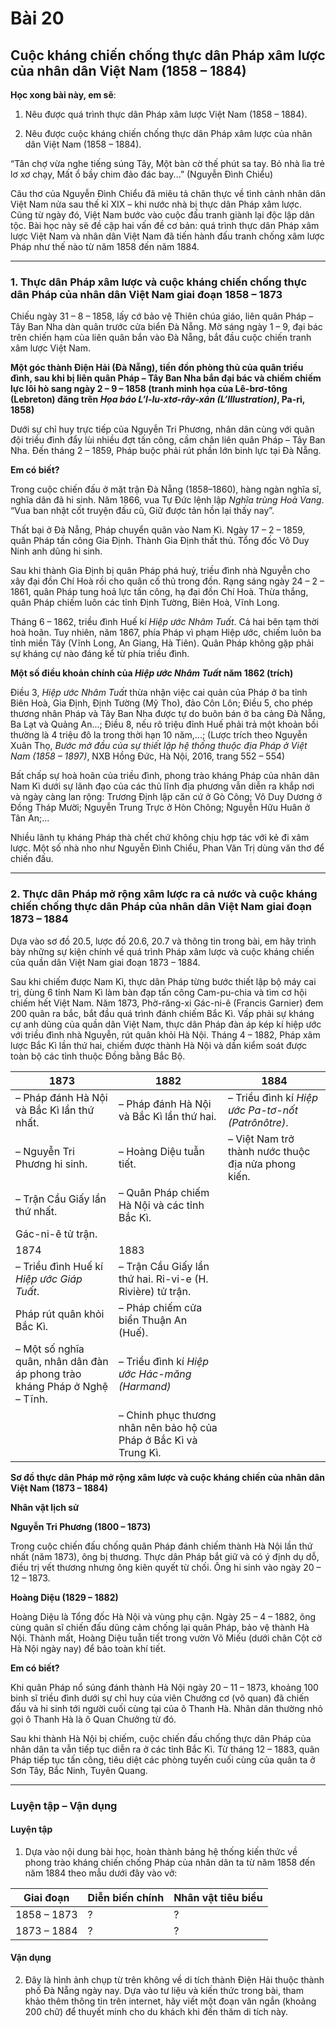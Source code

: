 # Bài 20
## Cuộc kháng chiến chống thực dân Pháp xâm lược của nhân dân Việt Nam (1858 – 1884)

**Học xong bài này, em sẽ**:

1. Nêu được quá trình thực dân Pháp xâm lược Việt Nam (1858 – 1884).

2. Nêu được cuộc kháng chiến chống thực dân Pháp xâm lược của nhân dân Việt Nam (1858 – 1884).

“Tân chợ vừa nghe tiếng súng Tây,
Một bàn cờ thế phút sa tay.
Bỏ nhà lìa trẻ lơ xơ chạy,
Mất ổ bầy chim đảo đác bay...”
(Nguyễn Đình Chiểu)

Câu thơ của Nguyễn Đình Chiểu đã miêu tả chân thực về tình cảnh nhân dân Việt Nam nửa sau thế kỉ XIX – khi nước nhà bị thực dân Pháp xâm lược. Cũng từ ngày đó, Việt Nam bước vào cuộc đấu tranh giành lại độc lập dân tộc. Bài học này sẽ đề cập hai vấn đề cơ bản: quá trình thực dân Pháp xâm lược Việt Nam và nhân dân Việt Nam đã tiến hành đấu tranh chống xâm lược Pháp như thế nào từ năm 1858 đến năm 1884.

---

### 1. Thực dân Pháp xâm lược và cuộc kháng chiến chống thực dân Pháp của nhân dân Việt Nam giai đoạn 1858 – 1873

Chiếu ngày 31 – 8 – 1858, lấy cớ bảo vệ Thiên chúa giáo, liên quân Pháp – Tây Ban Nha dàn quân trước cửa biển Đà Nẵng. Mờ sáng ngày 1 – 9, đại bác trên chiến hạm của liên quân bắn vào Đà Nẵng, bắt đầu cuộc chiến tranh xâm lược Việt Nam.

**Một góc thành Điện Hải (Đà Nẵng), tiền đồn phòng thủ của quân triều đình, sau khi bị liên quân Pháp – Tây Ban Nha bắn đại bác và chiếm chiếm lực lôi hò sang ngày 2 – 9 – 1858 (tranh minh họa của Lê-brơ-tông (Lebreton) đăng trên *Họa báo L’I-lu-xtơ-rây-xân (L’Illustration)*, Pa-ri, 1858)**

Dưới sự chỉ huy trực tiếp của Nguyễn Tri Phương, nhân dân cùng với quân đội triều đình đẩy lùi nhiều đợt tấn công, cầm chân liên quân Pháp – Tây Ban Nha. Đến tháng 2 – 1859, Pháp buộc phải rút phần lớn binh lực tại Đà Nẵng.

**Em có biết?**

Trong cuộc chiến đấu ở mặt trận Đà Nẵng (1858–1860), hàng ngàn nghĩa sĩ, nghĩa dân đã hi sinh. Năm 1866, vua Tự Đức lệnh lập *Nghĩa trùng Hoà Vang*.
“Vua ban nhật cốt truyện đấu cũ,
Giữ được tản hồn lại thấy nay”.

Thất bại ở Đà Nẵng, Pháp chuyển quân vào Nam Kì. Ngày 17 – 2 – 1859, quân Pháp tấn công Gia Định. Thành Gia Định thất thủ. Tổng đốc Võ Duy Ninh anh dũng hi sinh.

Sau khi thành Gia Định bị quân Pháp phá huỷ, triều đình nhà Nguyễn cho xây đại đồn Chí Hoà rồi cho quân cố thủ trong đồn. Rạng sáng ngày 24 – 2 – 1861, quân Pháp tung hoả lực tấn công, hạ đại đồn Chí Hoà. Thừa thắng, quân Pháp chiếm luôn các tỉnh Định Tường, Biên Hoà, Vĩnh Long.

Tháng 6 – 1862, triều đình Huế kí *Hiệp ước Nhâm Tuất*. Cả hai bên tạm thời hoà hoãn. Tuy nhiên, năm 1867, phía Pháp vì phạm Hiệp ước, chiếm luôn ba tỉnh miền Tây (Vĩnh Long, An Giang, Hà Tiên). Quân Pháp không gặp phải sự kháng cự nào đáng kể từ phía triều đình.

**Một số điều khoản chính của *Hiệp ước Nhâm Tuất* năm 1862 (trích)**

Điều 3, *Hiệp ước Nhâm Tuất* thừa nhận việc cai quản của Pháp ở ba tỉnh Biên Hoà, Gia Định, Định Tường (Mỹ Tho), đảo Côn Lôn; Điều 5, cho phép thương nhân Pháp và Tây Ban Nha được tự do buôn bán ở ba cảng Đà Nẵng, Ba Lạt và Quảng An...; Điều 8, nếu rô triệu đỉnh Huế phải trả một khoản bồi thường là 4 triệu đô la trong thời hạn 10 năm,...;
(Lược trích theo Nguyễn Xuân Thọ, *Bước mở đầu của sự thiết lập hệ thống thuộc địa Pháp ở Việt Nam (1858 – 1897)*, NXB Hồng Đức, Hà Nội, 2016, trang 552 – 554)

Bất chấp sự hoà hoãn của triều đình, phong trào kháng Pháp của nhân dân Nam Kì dưới sự lãnh đạo của các thủ lĩnh địa phương vẫn diễn ra khắp nơi và ngày càng lan rộng: Trương Định lập căn cứ ở Gò Công; Võ Duy Dương ở Đồng Tháp Mười; Nguyễn Trung Trực ở Hòn Chông; Nguyễn Hữu Huân ở Tân An;...

Nhiều lãnh tụ kháng Pháp thà chết chứ không chịu hợp tác với kẻ đi xâm lược. Một số nhà nho như Nguyễn Đình Chiểu, Phan Văn Trị dùng văn thơ để chiến đấu.

---

### 2. Thực dân Pháp mở rộng xâm lược ra cả nước và cuộc kháng chiến chống thực dân Pháp của nhân dân Việt Nam giai đoạn 1873 – 1884

Dựa vào sơ đồ 20.5, lược đồ 20.6, 20.7 và thông tin trong bài, em hãy trình bày những sự kiện chính về quá trình Pháp xâm lược và cuộc kháng chiến của quần dân Việt Nam giai đoạn 1873 – 1884.

Sau khi chiếm được Nam Kì, thực dân Pháp từng bước thiết lập bộ máy cai trị, dùng 6 tỉnh Nam Kì làm bàn đạp tấn công Cam-pu-chia và tìm cơ hội chiếm hết Việt Nam. Năm 1873, Phờ-răng-xi Gác-ni-ê (Francis Garnier) đem 200 quân ra bắc, bắt đầu quá trình đánh chiếm Bắc Kì. Vấp phải sự kháng cự anh dũng của quần dân Việt Nam, thực dân Pháp đàn áp kép kí hiệp ước với triều đình nhà Nguyễn, rút quân khỏi Hà Nội. Tháng 4 – 1882, Pháp xâm lược Bắc Kì lần thứ hai, chiếm được thành Hà Nội và dần kiểm soát được toàn bộ các tỉnh thuộc Đồng bằng Bắc Bộ.

| 1873 | 1882 | 1884 |
|---|---|---|
| – Pháp đánh Hà Nội và Bắc Kì lần thứ nhất. | – Pháp đánh Hà Nội và Bắc Kì lần thứ hai. | – Triều đình kí *Hiệp ước Pa-tơ-nốt (Patrônôtre)*. |
| – Nguyễn Tri Phương hi sinh. | – Hoàng Diệu tuẫn tiết. | – Việt Nam trở thành nước thuộc địa nửa phong kiến. |
| – Trận Cầu Giấy lần thứ nhất. | – Quân Pháp chiếm Hà Nội và các tỉnh Bắc Kì. | |
| Gác-ni-ê tử trận. | | |
| 1874 | 1883 | |
| – Triều đình Huế kí *Hiệp ước Giáp Tuất*. | – Trận Cầu Giấy lần thứ hai. Ri-vi-e (H. Rivière) tử trận. | |
| Pháp rút quân khỏi Bắc Kì. | – Pháp chiếm cửa biển Thuận An (Huế). | |
| – Một số nghĩa quân, nhân dân đàn áp phong trào kháng Pháp ở Nghệ – Tĩnh. | – Triều đình kí *Hiệp ước Hác-măng (Harmand)* | |
| | – Chinh phục thương nhân nên bảo hộ của Pháp ở Bắc Kì và Trung Kì. | |

**Sơ đồ thực dân Pháp mở rộng xâm lược và cuộc kháng chiến của nhân dân Việt Nam (1873 – 1884)**

**Nhân vật lịch sử**

**Nguyễn Tri Phương (1800 – 1873)**

Trong cuộc chiến đấu chống quân Pháp đánh chiếm thành Hà Nội lần thứ nhất (năm 1873), ông bị thương. Thực dân Pháp bắt giữ và có ý định dụ dỗ, điều trị vết thương nhưng ông kiên quyết từ chối. Ông hi sinh vào ngày 20 – 12 – 1873.

**Hoàng Diệu (1829 – 1882)**

Hoàng Diệu là Tổng đốc Hà Nội và vùng phụ cận. Ngày 25 – 4 – 1882, ông cùng quân sĩ chiến đấu dũng cảm chống lại quân Pháp, bảo vệ thành Hà Nội. Thành mất, Hoàng Diệu tuẫn tiết trong vườn Võ Miếu (dưới chân Cột cờ Hà Nội ngày nay) để bảo toàn khí tiết.

**Em có biết?**

Khi quân Pháp nổ súng đánh thành Hà Nội ngày 20 – 11 – 1873, khoảng 100 binh sĩ triều đình dưới sự chỉ huy của viên Chưởng cơ (võ quan) đã chiến đấu và hi sinh tới người cuối cùng tại của ô Thanh Hà. Nhân dân thường nhỏ gọi ô Thanh Hà là ô Quan Chưởng từ đó.

Sau khi thành Hà Nội bị chiếm, cuộc chiến đấu chống thực dân Pháp của nhân dân ta vẫn tiếp tục diễn ra ở các tỉnh Bắc Kì. Từ tháng 12 – 1883, quân Pháp tiếp tục tấn công, tiêu diệt các phòng tuyến cuối cùng của quân ta ở Sơn Tây, Bắc Ninh, Tuyên Quang.

---

### Luyện tập – Vận dụng
#### Luyện tập

1. Dựa vào nội dung bài học, hoàn thành bảng hệ thống kiến thức về phong trào kháng chiến chống Pháp của nhân dân ta từ năm 1858 đến năm 1884 theo mẫu dưới đây vào vở:

| Giai đoạn | Diễn biến chính | Nhân vật tiêu biểu |
|---|---|---|
| 1858 – 1873 | ? | ? |
| 1873 – 1884 | ? | ? |

#### Vận dụng

2. Đây là hình ảnh chụp từ trên không về di tích thành Điện Hải thuộc thành phố Đà Nẵng ngày nay. Dựa vào tư liệu và kiến thức trong bài, tham khảo thêm thông tin trên internet, hãy viết một đoạn văn ngắn (khoảng 200 chữ) để thuyết minh cho du khách khi đến thăm di tích này.

